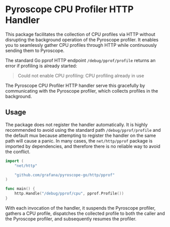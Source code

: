 # Pyroscope CPU Profiler HTTP Handler

This package facilitates the collection of CPU profiles via HTTP without disrupting
the background operation of the Pyroscope profiler. It enables you to seamlessly gather
CPU profiles through HTTP while continuously sending them to Pyroscope.

The standard Go pprof HTTP endpoint `/debug/pprof/profile` returns an error if profiling
is already started:

> Could not enable CPU profiling: CPU profiling already in use

The Pyroscope CPU Profiler HTTP handler serve this gracefully by communicating with
the Pyroscope profiler, which collects profiles in the background.

## Usage

The package does not register the handler automatically. It is highly recommended to
avoid using the standard path `/debug/pprof/profile` and the default mux because
attempting to register the handler on the same path will cause a panic. In many cases,
the `net/http/pprof` package is imported by dependencies, and therefore there is no
reliable way to avoid the conflict.

```go
import (
    "net/http"

    "github.com/grafana/pyroscope-go/http/pprof"
)

func main() {
	http.Handle("/debug/pprof/cpu", pprof.Profile())
}
```

With each invocation of the handler, it suspends the Pyroscope profiler, gathers a CPU
profile, dispatches the collected profile to both the caller and the Pyroscope profiler,
and subsequently resumes the profiler.
